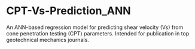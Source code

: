 # CPT-Vs-Prediction_ANN
An ANN-based regression model for predicting shear velocity (Vs) from cone penetration testing (CPT) parameters. Intended for publication in top geotechnical mechanics journals.
